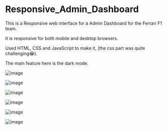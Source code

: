 # Responsive_Admin_Dashboard

This is a Responsive web interface for a Admin Dashboard for the Ferrari F1 team.

It is responsive for both mobile and desktop browsers.

Used HTML, CSS and JavaScript to make it, (the css part was quite challenging😂).

The main feature here is the dark mode.

![image](https://github.com/user-attachments/assets/79cfabd5-780d-4b3f-93d1-9d576d064b5f)

![image](https://github.com/user-attachments/assets/60e3bb53-2214-4b16-9710-72acb640a9ab)

![image](https://github.com/user-attachments/assets/b6d21f9d-945a-4acc-8304-428c1ee2fa15)

![image](https://github.com/user-attachments/assets/a837a18e-fab9-451f-b8dd-684972841f43)

![image](https://github.com/user-attachments/assets/98e2f70b-e1d7-41ba-b121-331e31bfa962)

![image](https://github.com/user-attachments/assets/09356a5c-df8b-4871-be81-03edf6c7ac56)



